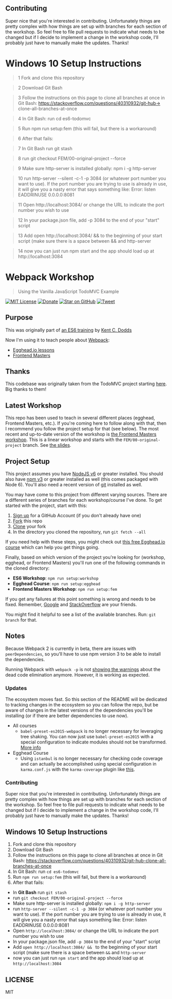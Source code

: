 ## Contributing
Super nice that you're interested in contributing. Unfortunately things are pretty complex with how things are set up with branches for each section of the workshop. So feel free to file pull requests to indicate what needs to be changed but if I decide to implement a change in the workshop code, I'll probably just have to manually make the updates. Thanks!
# Windows 10 Setup Instructions

> 1 Fork and clone this repository

> 2 Download Git Bash

> 3 Follow the instructions on this page to clone all branches at once in Git Bash: https://stackoverflow.com/questions/40310932/git-hub-> clone-all-branches-at-once 

> 4 In Git Bash: run cd es6-todomvc 

> 5 Run npm run setup:fem (this will fail, but there is a workaround)

> 6 After that fails:

> 7 In Git Bash run git stash 

> 8 run git checkout FEM/00-original-project --force 

> 9 Make sure http-server is installed globally: npm i -g http-server 

> 10 run http-server --silent -c-1 -p 3084 (or whatever port number you want to use). If the port number you are trying to use is already in use, it will give you a nasty error that says something like: Error: listen EADDRINUSE 0.0.0.0:8081

> 11 Open http://localhost:3084/ or change the URL to indicate the port number you wish to use

> 12 In your package.json file, add -p 3084 to the end of your "start" script

> 13 Add open http://localhost:3084/ && to the beginning of your start script (make sure there is a space between && and http-server 

> 14 now you can just run npm start and the app should load up at http://localhost:3084 

# Webpack Workshop

> Using the Vanilla JavaScript TodoMVC Example

[![MIT License][license-badge]][LICENSE]
[![Donate][donate-badge]][donate]
[![Star on GitHub][github-star-badge]][github-star]
[![Tweet][twitter-badge]][twitter]

## Purpose

This was originally part of [an ES6 training](http://kcd.im/es6-intro-slides) by [Kent C. Dodds](https://twitter.com/kentcdodds)

Now I'm using it to teach people about [Webpack](http://webpack.github.io/):

- [Egghead.io lessons](http://kcd.im/egghead-webpack)
- [Frontend Masters](http://kcd.im/fem-webpack)

## Thanks

This codebase was originally taken from the TodoMVC project starting [here](https://github.com/tastejs/todomvc/tree/563d1e1b8cee5f6ec962ec43663cb66a72b69d76/examples/vanillajs). Big thanks to them!

## Latest Workshop

This repo has been used to teach in several different places (egghead, Frontend Masters, etc.). If you're coming here
to follow along with that, then I recommend you follow the project setup for that (see below). The most recent and
up-to-date version of the workshop is [the Frontend Masters workshop](http://kcd.im/fem-webpack). This is a linear
workshop and starts with the `FEM/00-original-project` branch. See
[the slides](https://slides.com/kentcdodds/webpack-deep-dive).

## Project Setup

This project assumes you have [NodeJS v6](http://nodejs.org/) or greater installed. You should
also have [npm v3](https://www.npmjs.com/) or greater installed as well (this comes packaged
with Node 6). You'll also need a recent version of [git](https://git-scm.com/) installed
as well.

You may have come to this project from different varying sources. There are a
different series of branches for each workshop/course I've done. To get started with
the project, start with this:

1. [Sign up](https://github.com/join) for a GitHub Account (if you don't already have one)
2. [Fork](https://help.github.com/articles/fork-a-repo/) this repo
3. [Clone](https://help.github.com/articles/cloning-a-repository/) your fork
4. In the directory you cloned the repository, run `git fetch --all`

If you need help with these steps, you might check out
[this free Egghead.io course](http://kcd.im/pull-request) which can help you get things going.

Finally, based on which version of the project you're looking for (workshop, egghead, or
Frontend Masters) you'll run one of the following commands in the cloned directory:

- **ES6 Workshop**: `npm run setup:workshop`
- **Egghead Course**: `npm run setup:egghead`
- **Frontend Masters Workshop**: `npm run setup:fem`

If you get any failures at this point something is wrong and needs to be fixed. Remember,
[Google](https://google.com) and [StackOverflow](https://stackoverflow.com) are your friends.

You might find it helpful to see a list of the available branches. Run: `git branch` for that.

## Notes

Because Webpack 2 is currently in beta, there are issues with `peerDependencies`, so you’ll have to use npm version 3 to be able to install the dependencies.

Running Webpack with `webpack -p` is not [showing the warnings](https://webpack.js.org/guides/migrating/#uglifyjsplugin-warnings) about the dead code elimination anymore. However, it is working as expected.

### Updates

The ecosystem moves fast. So this section of the README will be dedicated to tracking changes in the ecosystem so you
can follow the repo, but be aware of changes in the latest versions of the dependencies you'll be installing (or if
there are better dependencies to use now).

- All courses
  - `babel-preset-es2015-webpack` is no longer necessary for leveraging tree shaking. You can now just use
  `babel-preset-es2015` with a special configuration to indicate modules should not be transformed.
  [More info](https://github.com/kentcdodds/es6-todomvc/issues/13)
- Egghead Course
  - Using `istanbul` is no longer necessary for checking code coverage and can actually be accomplished using special
  configuration in `karma.conf.js` with the `karma-coverage` plugin like
  [this](https://github.com/kentcdodds/es6-todomvc/blob/f4f790ef7602bf9de4620841848d91f5213e647e/karma.conf.js#L22-L29).

### Contributing

Super nice that you're interested in contributing. Unfortunately things are pretty complex with how things are set up
with branches for each section of the workshop. So feel free to file pull requests to indicate what needs to be changed
but if I decide to implement a change in the workshop code, I'll probably just have to manually make the updates.
Thanks!

## Windows 10 Setup Instructions

1. Fork and clone this repository
2. Download Git Bash 
3. Follow the instructions on this page to clone all branches at once in Git Bash: https://stackoverflow.com/questions/40310932/git-hub-clone-all-branches-at-once
4. In Git Bash: run `cd es6-todomvc` 
5. Run `npm run setup:fem` (this will fail, but there is a workaround)
6. After that fails:

* In **Git Bash** run `git stash`
* run `git checkout FEM/00-original-project --force`
* Make sure http-server is installed globally: `npm i -g http-server`
* run `http-server --silent -c-1 -p 3084` (or whatever port number you want to use). If the port number you are trying to use is already in use, it will give you a nasty error that says something like: Error: listen EADDRINUSE 0.0.0.0:8081
* Open `http://localhost:3084/` or change the URL to indicate the port number you wish to use
* In your package.json file, add `-p 3084` to the end of your "start" script 
* Add `open http://localhost:3084/ && ` to the beginning of your start script (make sure there is a space between `&&` and `http-server`
* now you can just run `npm start` and the app should load up at `http://localhost:3084`

## LICENSE

MIT

[license-badge]: https://img.shields.io/badge/license-MIT-blue.svg?style=flat-square
[license]: https://github.com/kentcdodds/es6-todomvc/blob/master/LICENSE
[donate-badge]: https://img.shields.io/badge/%EF%BC%84-support-green.svg?style=flat-square
[donate]: http://kcd.im/donate
[github-star-badge]: https://img.shields.io/github/stars/kentcdodds/es6-todomvc.svg?style=social&label=Star
[github-star]: https://github.com/kentcdodds/es6-todomvc/stargazers
[twitter]: https://twitter.com/intent/tweet?text=Check%20out%20this%20fantastic%20webpack%20workshop!%20http://kcd.im/webpack-workshop-repo%20%F0%9F%98%8E
[twitter-badge]: https://img.shields.io/twitter/url/https/kcd.im/webpack-workshop-repo.svg?style=social
